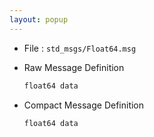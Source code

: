 ```yaml
---
layout: popup
---
```


- File : `std_msgs/Float64.msg`
- Raw Message Definition

  ```c
  float64 data
  ```

- Compact Message Definition

  ```c
  float64 data
  ```
